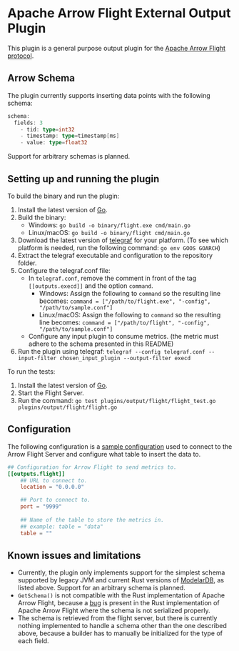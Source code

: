 # Apache Arrow Flight External Output Plugin

This plugin is a general purpose output plugin for the [Apache Arrow Flight protocol](https://arrow.apache.org/docs/format/Flight.html).

## Arrow Schema

The plugin currently supports inserting data points with the following schema:

```go
schema:
  fields: 3
    - tid: type=int32
    - timestamp: type=timestamp[ms]
    - value: type=float32
```

Support for arbitrary schemas is planned.

## Setting up and running the plugin

To build the binary and run the plugin:

1. Install the latest version of [Go](https://go.dev/doc/install).
2. Build the binary:
    * Windows: `go build -o binary/flight.exe cmd/main.go`
    * Linux/macOS: `go build -o binary/flight cmd/main.go`
3. Download the latest version of [telegraf](https://portal.influxdata.com/downloads/) for your platform. (To see which platform is needed, run the following command: `go env GOOS GOARCH`)
4. Extract the telegraf executable and configuration to the repository folder.
5. Configure the telegraf.conf file:
   * In `telegraf.conf`, remove the comment in front of the tag `[[outputs.execd]]` and the option `command`.
     * Windows: Assign the following to `command` so the resulting line becomes: `command = ["/path/to/flight.exe", "-config", "/path/to/sample.conf"]` 
     * Linux/macOS: Assign the following to `command` so the resulting line becomes: `command = ["/path/to/flight", "-config", "/path/to/sample.conf"]` 
   * Configure any input plugin to consume metrics. (the metric must adhere to the schema presented in this README)
6. Run the plugin using telegraf: `telegraf --config telegraf.conf --input-filter chosen_input_plugin --output-filter execd`

To run the tests: 
1. Install the latest version of [Go](https://go.dev/doc/install).
2. Start the Flight Server.
3. Run the command: `go test plugins/output/flight/flight_test.go plugins/output/flight/flight.go`


## Configuration

The following configuration is a [sample configuration](\plugins\output\flight\sample.conf) used to connect to the Arrow Flight Server and configure what table to insert the data to.

```toml @sample.conf
## Configuration for Arrow Flight to send metrics to.
[[outputs.flight]]
    ## URL to connect to.
    location = "0.0.0.0"

    ## Port to connect to.
    port = "9999"
    
    ## Name of the table to store the metrics in.
    ## example: table = "data"
    table = ""
```
## Known issues and limitations

* Currently, the plugin only implements support for the simplest schema supported by legacy JVM and current Rust versions of [ModelarDB](https://github.com/ModelarData/ModelarDB-RS), as listed above. Support for an arbitrary schema is planned.
* `GetSchema()` is not compatible with the Rust implementation of Apache Arrow Flight, because a [bug](https://github.com/apache/arrow-rs/issues/2445) is present in the Rust implementation of Apache Arrow Flight where the schema is not serialized properly.
* The schema is retrieved from the flight server, but there is currently nothing implemented to handle a schema other than the one described above, because a builder has to manually be initialized for the type of each field.
